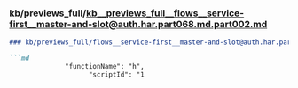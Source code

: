 ### kb/previews_full/kb__previews_full__flows__service-first__master-and-slot@auth.har.part068.md.part002.md

```md
### kb/previews_full/flows__service-first__master-and-slot@auth.har.part068.md (part 002)

```md
              "functionName": "h",
                    "scriptId": "1
```

```

```
